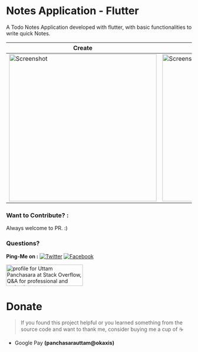 # Notes Application - Flutter

A Todo Notes Application developed with flutter, with basic functionalities to write quick Notes.



| Create | Update | Delete |
| -------------------------------- | --------------------------------- | --------------------------------- |
| <img src="https://github.com/UttamPanchasara/TodoNotes/blob/master/gif/note_created.gif" height="400" alt="Screenshot"/> | <img src="https://github.com/UttamPanchasara/TodoNotes/blob/master/gif/note_updated.gif" height="400" alt="Screenshot"/> | <img src="https://github.com/UttamPanchasara/TodoNotes/blob/master/gif/note_deleted.gif" height="400" alt="Screenshot"/>


### Want to Contribute? :
Always welcome to PR. :)

### Questions?
 
**Ping-Me on :**  [![Twitter](https://img.shields.io/badge/Twitter-%40UTM__Panchasara-blue.svg)](https://twitter.com/UTM_Panchasara)
[![Facebook](https://img.shields.io/badge/Facebook-Uttam%20Panchasara-blue.svg)](https://www.facebook.com/UttamPanchasara94)


<a href="https://stackoverflow.com/users/5719935/uttam-panchasara">
<img src="https://stackoverflow.com/users/flair/5719935.png" width="208" height="58" alt="profile for Uttam Panchasara at Stack Overflow, Q&amp;A for professional and enthusiast programmers" title="profile for Uttam Panchasara at Stack Overflow, Q&amp;A for professional and enthusiast programmers">
</a>


 # Donate
> If you found this project helpful or you learned something from the source code and want to thank me, consider buying me a cup of :coffee:
- Google Pay **(panchasarauttam@okaxis)**

